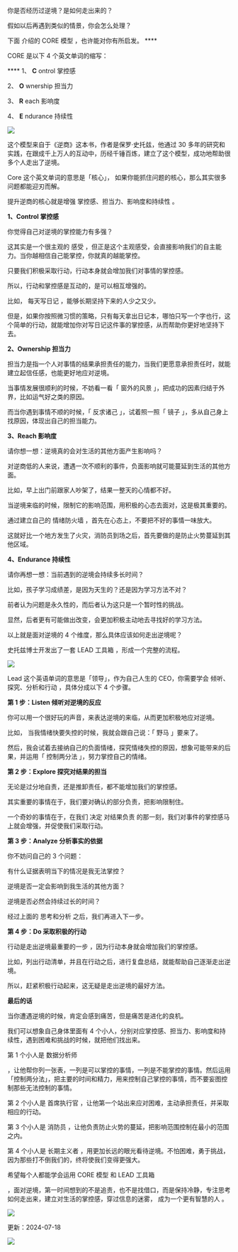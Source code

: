 你是否经历过逆境？是如何走出来的？

假如以后再遇到类似的情景，你会怎么处理？

下面  介绍的  CORE  模型  ，也许能对你有所启发。  ****

 

CORE 是以下 4 个英文单词的缩写：

  

**** 1、 **C** ontrol 掌控感

2、 **O** wnership 担当力

3、 **R** each 影响度

4、 **E** ndurance 持续性

  

![](https://mmbiz.qpic.cn/mmbiz_png/giaycic3UNwo25lJbAx13v5Vfy3qKcEq3PGQN6vVQyS9DghPqhdfnlJ85yKldwRSicia531IkSAQUhPmTwTIlcIthA/640?wx_fmt=png) 

  

这个模型来自于《逆商》这本书，作者是保罗·史托兹，他通过 30 多年的研究和实践，在跟成千上万人的互动中，历经千锤百炼，建立了这个模型，成功地帮助很多个人走出了逆境。

  

Core 这个英文单词的意思是「核心」，  如果你能抓住问题的核心，那么其实很多问题都能迎刃而解。

  

提升逆商的核心就是增强  掌控感、担当力、影响度和持续性  。

  

**1、Control 掌控感**

  

你觉得自己对逆境的掌控能力有多强？

  

这其实是一个很主观的  感受  ，但正是这个主观感受，会直接影响我们的自主能力。当你越相信自己能掌控，你就真的越能掌控。

  

只要我们积极采取行动，行动本身就会增加我们对事情的掌控感。

  

所以，行动和掌控感是互动的，是可以相互增强的。

  

比如，  每天写日记  ，能够长期坚持下来的人少之又少。

  

但是，如果你按照微习惯的策略，只有每天拿出日记本，哪怕只写一个字也行，这个简单的行动，就能增加你对写日记这件事的掌控感，从而帮助你更好地坚持下去。

  

**2、Ownership 担当力**

  

担当力是指一个人对事情的结果承担责任的能力，当我们更愿意承担责任时，就能建立起信任感，也能更好地应对逆境。

  

当事情发展很顺利的时候，不妨看一看「  窗外的风景  」，把成功的因素归结于外界，比如运气好之类的原因。

  

而当你遇到事情不顺的时候，「  反求诸己  」，试着照一照「  镜子  」，多从自己身上找原因，体现出自己的担当能力。

  

**3、Reach 影响度**

  

请你想一想：逆境真的会对生活的其他方面产生影响吗？

  

对逆商低的人来说，遭遇一次不顺利的事件，负面影响就可能蔓延到生活的其他方面。

  

比如，早上出门前跟家人吵架了，结果一整天的心情都不好。

  

当逆境来临的时候，限制它的影响范围，用积极的心态去面对，这是极其重要的。

  

通过建立自己的  情绪防火墙  ，首先在心态上，不要把不好的事情一味放大。

  

这就好比一个地方发生了火灾，消防员到场之后，首先要做的是防止火势蔓延到其他区域。

  

**4、Endurance 持续性**

  

请你再想一想：当前遇到的逆境会持续多长时间？

  

比如，孩子学习成绩差，是因为天生的？还是因为学习方法不对？

  

前者认为问题是永久性的，而后者认为这只是一个暂时性的挑战。

  

显然，后者更有可能做出改变，会更加积极主动地去寻找好的学习方法。

  

以上就是面对逆境的 4 个维度，那么具体应该如何走出逆境呢？

  

史托兹博士开发出了一套  LEAD 工具箱  ，形成一个完整的流程。

  

![](https://mmbiz.qpic.cn/mmbiz_png/giaycic3UNwo25lJbAx13v5Vfy3qKcEq3Pj6RaicMsCAUUVHSzibntOaKrMmnMC6PkSm5qOkYjNgakaDrCYiab1I2kg/640?wx_fmt=png) 

  

Lead 这个英语单词的意思是「领导」，作为自己人生的 CEO，你需要学会  倾听、探究、分析和行动  ，具体分成以下 4 个步骤。

  

**第 1 步：Listen 倾听对逆境的反应**

  

你可以用一个很好玩的声音，来表达逆境的来临，从而更加积极地应对逆境。

  

比如，  当我情绪快要失控的时候，我就会跟自己说：「  野马  」要来了。

  

然后，我会试着去接纳自己的负面情绪，探究情绪失控的原因，想象可能带来的后果，并运用「  控制两分法  」，努力掌控自己的情绪。

  

**第 2 步：Explore 探究对结果的担当**

  

无论是过分地自责，还是推卸责任，都不能增加我们的掌控感。

  

其实重要的事情在于，我们要对确认的部分负责，把影响限制住。

  

一个奇妙的事情在于，在我们  决定  对结果负责  的那一刻，我们对事件的掌控感马上就会增强，并促使我们采取行动。

  

**第 3 步：Analyze 分析事实的依据**

  

你不妨问自己的 3 个问题：

  

有什么证据表明当下的情况是我无法掌控？

  

逆境是否一定会影响到我生活的其他方面？

  

逆境是否必然会持续过长的时间？

  

经过上面的  思考和分析  之后，我们再进入下一步。

  

**第 4 步：Do 采取积极的行动**

  

行动是走出逆境最重要的一步  ，因为行动本身就会增加我们的掌控感。

  

比如，列出行动清单，并且在行动之后，进行复盘总结，就能帮助自己逐渐走出逆境。

  

所以，赶紧积极行动起来，这无疑是走出逆境的最好方法。

  

**最后的话**

  

当你遭遇逆境的时候，肯定会感到痛苦，但是痛苦是进化的良机。  

  

我们可以想象自己身体里面有 4 个小人，分别对应掌控感、担当力、影响度和持续性，遇到困难和挑战的时候，就把他们找出来。  

  

第 1 个小人是  数据分析师

，让他帮你列一张表，一列是可以掌控的事情，一列是不能掌控的事情。然后运用「控制两分法」，把主要的时间和精力，用来控制自己掌控的事情，而不要妄图控制那些无法控制的事情。

  

第 2 个小人是  首席执行官  ，让他第一个站出来应对困难，主动承担责任，并采取相应的行动。  

  

第 3 个小人是  消防员  ，让他负责防止火势的蔓延，把影响范围控制在最小的范围之内。

  

第 4 个小人是  长期主义者  ，用更加长远的眼光看待逆境。不怕困难，勇于挑战，因为那些打不倒我们的，终将使我们变得更强大。

  

希望每个人都能学会运用  CORE 模型  和  LEAD 工具箱

，面对逆境，第一时间想到的不是追责，也不是找借口，而是保持冷静，专注思考如何走出来，建立对生活的掌控感，穿过信息的迷雾，  成为一个更有智慧的人  。

  

![](https://mmbiz.qpic.cn/mmbiz_jpg/giaycic3UNwo2U8Q00hZDGlpjCnuRgGGesibTIdd4IPEVtu3ajoKrpeD87Nrqfry56r58OzzqamOuuyb9oJIDjAcw/640?wx_fmt=jpeg) 

  

更新：2024-07-18

![](https://visitor-badge.laobi.icu/badge?page_id=sjhfx.linji&left_text=PageViews&right_color=%2300589F)